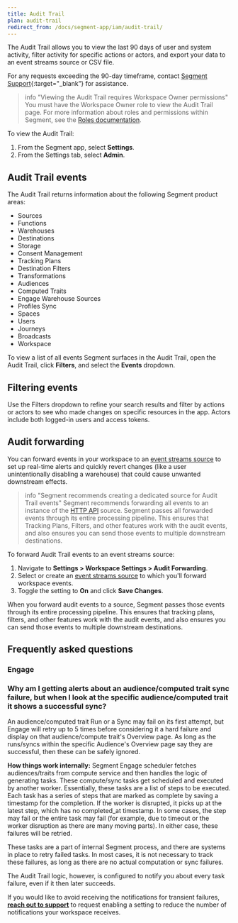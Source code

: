 ```yaml
---
title: Audit Trail
plan: audit-trail
redirect_from: /docs/segment-app/iam/audit-trail/
---
```



The Audit Trail allows you to view the last 90 days of user and system activity, filter activity for specific actions or actors, and export your data to an event streams source or CSV file. 

For any requests exceeding the 90-day timeframe, contact [Segment Support](https://segment.com/help/contact/){:target="_blank”} for assistance.

> info "Viewing the Audit Trail requires Workspace Owner permissions"
> You must have the Workspace Owner role to view the Audit Trail page. For more information about roles and permissions within Segment, see the [Roles documentation](/docs/segment-app/iam/roles/). 

To view the Audit Trail:
1. From the Segment app, select **Settings**. 
2. From the Settings tab, select **Admin**. 

## Audit Trail events

The Audit Trail returns information about the following Segment product areas: 

- Sources
- Functions
- Warehouses
- Destinations
- Storage
- Consent Management
- Tracking Plans
- Destination Filters
- Transformations
- Audiences
- Computed Traits
- Engage Warehouse Sources
- Profiles Sync
- Spaces
- Users
- Journeys
- Broadcasts 
- Workspace

To view a list of all events Segment surfaces in the Audit Trail, open the Audit Trail, click **Filters**, and select the **Events** dropdown. 

<!--- IG, 11/2023: PM for CX suggested directing to the Filter part in the app for a full list of events. PAPI support for a list of all events is on the roadmap, so at some point we can probably build a list automagically instead of using the Filters workaround --->

## Filtering events

Use the Filters dropdown to refine your search results and filter by actions or actors to see who made changes on specific resources in the app. Actors include both logged-in users and access tokens. 

## Audit forwarding

You can forward events in your workspace to an [event streams source](/docs/connections/sources/#event-streams-sources) to set up real-time alerts and quickly revert changes (like a user unintentionally disabling a warehouse) that could cause unwanted downstream effects.

> info "Segment recommends creating a dedicated source for Audit Trail events"
> Segment recommends forwarding all events to an instance of the [HTTP API](/docs/connections/sources/catalog/libraries/server/http-api/) source.  Segment passes all forwarded events through its entire processing pipeline. This ensures that Tracking Plans, Filters, and other features work with the audit events, and also ensures you can send those events to multiple downstream destinations.

To forward Audit Trail events to an event streams source:
1. Navigate to **Settings > Workspace Settings > Audit Forwarding**.
2. Select or create an [event streams source](/docs/connections/sources/#event-streams-sources) to which you'll forward workspace events.
3. Toggle the setting to **On** and click **Save Changes**.

When you forward audit events to a source, Segment passes those events through its entire processing pipeline. This ensures that tracking plans, filters, and other features work with the audit events, and also ensures you can send those events to multiple downstream destinations.

## Frequently asked questions

### Engage 

### Why am I getting alerts about an audience/computed trait sync failure, but when I look at the specific audience/computed trait it shows a successful sync?

An audience/computed trait Run or a Sync may fail on its first attempt, but Engage will retry up to 5 times before considering it a hard failure and display on that audience/compute trait's Overview page. As long as the runs/syncs within the specific Audience's Overview page say they are successful, then these can be safely ignored. 

**How things work internally:**
Segment Engage scheduler fetches audiences/traits from compute service and then handles the logic of generating tasks. These compute/sync tasks get scheduled and executed by another worker. Essentially, these tasks are a list of steps to be executed. Each task has a series of steps that are marked as complete by saving a timestamp for the completion. If the worker is disrupted, it picks up at the latest step, which has no completed_at timestamp. In some cases, the step may fail or the entire task may fail (for example, due to timeout or the worker disruption as there are many moving parts). In either case, these failures will be retried.
 
These tasks are a part of internal Segment process, and there are systems in place to retry failed tasks. In most cases, it is not necessary to track these failures, as long as there are no actual computation or sync failures.

The Audit Trail logic, however, is configured to notify you about every task failure, even if it then later succeeds.

If you would like to avoid receiving the notifications for transient failures, **[reach out to support](https://segment.com/help/contact/)** to request enabling a setting to reduce the number of notifications your workspace receives.
